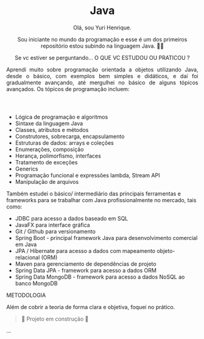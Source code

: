 
<h1 align="center"> Java </h1>
<header>
Olá, sou Yuri Henrique.

Sou iniciante no mundo da programação e esse é um dos primeiros repositório  estou subindo na linguagem  Java. 🌟🚀

 Se vc estiver se perguntando...
O QUE VC ESTUDOU OU PRATICOU ?

<p align ="justify">
 Aprendi muito sobre programação orientada a objetos utilizando Java,  desde o básico, com exemplos bem simples e didáticos, e daí foi gradualmente avançando, até mergulhei no básico de alguns  tópicos avançados. Os tópicos de programação incluem:</p>

</header>
<body>
<ul>
 <li>Lógica de programação e algoritmos</li>
<li>Sintaxe da linguagem Java</li>
<li>Classes, atributos e métodos</li>
<li>Construtores, sobrecarga, encapsulamento</li>
<li>Estruturas de dados: arrays e coleções</li>
<li>Enumerações, composição</li>
<li>Herança, polimorfismo, interfaces</li>
<li>Tratamento de exceções</li>
<li>Generics</li>
<li>Programação funcional e expressões lambda, Stream API</li>
<li>Manipulação de arquivos</li>
 </ul>

Também estudei o básico/ intermediário  das principais ferramentas e frameworks para se trabalhar com Java profissionalmente no mercado, tais como:
<ul>
 <li>JDBC para acesso a dados baseado em SQL</li>
<li>JavaFX para interface gráfica</li>
<li> Git / Github para versionamento</li>
<li>Spring Boot - principal framework Java para desenvolvimento comercial em Java</li>
<li> JPA / Hibernate para acesso a dados com mapeamento objeto-relacional (ORM)</li>
<li> Maven para gerenciamento de dependências de projeto</li>
<li>Spring Data JPA - framework para acesso a dados ORM</li>
<li>Spring Data MongoDB - framework para acesso a dados NoSQL ao banco MongoDB</li>
 </ul>
</body>
METODOLOGIA
<p align ="justify">Além de cobrir a teoria de forma clara e objetiva, foquei  no  prático.  </p>

> :construction: Projeto em construção :construction:

...
